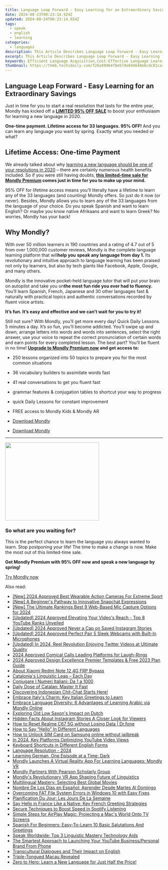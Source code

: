 ```yaml
---
title: Language Leap Forward - Easy Learning for an Extraordinary Savings!
date: 2024-08-23T00:23:14.924Z
updated: 2024-08-24T00:23:14.924Z
tags:
  - speak
  - english
  - learning
categories:
  - languages
description: This Article Describes Language Leap Forward - Easy Learning for an Extraordinary Savings!
excerpt: This Article Describes Language Leap Forward - Easy Learning for an Extraordinary Savings!
keywords: Efficient Language Acquisition,Cost-Effective Language Learning Tools,Innovative Language Education Methods,Affordable Intensive Language Programs,Leveraging Technology in Language Learning,Sustainable Language Education Practices,Fast Track to Fluency
thumbnail: https://thmb.techidaily.com/f26a59464f8e574e044648e6cdc81caf2b237e34a022cd9f7fc07fa743d91c68.jpg
---
```


## Language Leap Forward - Easy Learning for an Extraordinary Savings

 Just in time for you to start a real resolution that lasts for the entire year, Mondly has kicked off a [**LIMITED 95% OFF SALE**](https://shop.mondly.com/affiliate.php?ACCOUNT=ATISTUDI&AFFILIATE=108875&PATH=https://www.mondly.com?AFFILIATE=108875) to boost your enthusiasm for learning a new language in 2020.

**One-time payment. Lifetime access for 33 languages. 95% OFF!** And you can learn any language you want by spring. Exactly what you needed or what?

## Lifetime Access: One-time Payment

 We already talked about why [learning a new language should be one of your resolutions in 2020](https://shop.mondly.com/affiliate.php?ACCOUNT=ATISTUDI&AFFILIATE=108875&PATH=https://www.mondly.com?AFFILIATE=108875) – there are certainly numerous health benefits included. So if you were still having doubts, **[this limited-time sale for Mondly Premium](https://shop.mondly.com/affiliate.php?ACCOUNT=ATISTUDI&AFFILIATE=108875&PATH=https://www.mondly.com?AFFILIATE=108875) comes just in time for you to make up your mind.**

 95% OFF for lifetime access means you’ll literally have a lifetime to learn any of the 33 languages (and counting) Mondly offers. So just do it now (or never). Besides, Mondly allows you to learn any of the 33 languages from the language of your choice. Do you speak Spanish and want to learn English? Or maybe you know native Afrikaans and want to learn Greek? No worries, Mondly has your back!

## Why Mondly?

 With over 50 million learners in 190 countries and a rating of 4.7 out of 5 from over 1,000,000 customer reviews, Mondly is the complete language learning platform that will**help you** **speak any language from day 1.** Its revolutionary and intuitive approach to language learning has been praised not only by learners, but also by tech giants like Facebook, Apple, Google, and many others.

 Mondly is the innovative pocket-held language tutor that will put your brain on autopilot and take you on**the most fun ride you ever had to fluency.** You’ll learn Spanish, French, Japanese and 30 other languages fast & naturally with practical topics and authentic conversations recorded by fluent voice artists.

 **It’s fun. It’s easy and effective and we can’t wait for you to try it!**

 Still not sure? With Mondly, you’ll get more every day! Quick Daily Lessons. 5 minutes a day. It’s so fun, you’ll become addicted. You’ll swipe up and down, arrange letters into words and words into sentences, select the right answer, use your voice to repeat the correct pronunciation of certain words and earn points for every completed lesson. The best part? You’ll be fluent in no time! **[Upgrade to Mondly Premium now](https://shop.mondly.com/affiliate.php?ACCOUNT=ATISTUDI&AFFILIATE=108875&PATH=https://www.mondly.com?AFFILIATE=108875) and get access to:**

* 250 lessons organized into 50 topics to prepare you for the most common situations
* 36 vocabulary builders to assimilate words fast
* 41 real conversations to get you fluent fast
* grammar features & conjugation tables to shortcut your way to progress
* quick Daily Lessons for constant improvement
* FREE access to Mondly Kids & Mondly AR

* [Download Mondly](https://www.facebook.com/sharer/sharer.php?u=https%3A%2F%2Fwww.mondly.com%2Fblog%2Fmake-learning-new-language-easiest-resolution-2020-95-off%2F&t=Make+Learning+a+New+Language+Your+Easiest+Resolution+of+2020+with+95%25+off "Share on Facebook")
* [Download Mondly](https://shop.mondly.com/affiliate.php?ACCOUNT=ATISTUDI&AFFILIATE=108875&PATH=https://www.mondly.com?AFFILIATE=108875)

---

<!-- affiliate ads begin -->
<a href="https://caperobbin.sjv.io/c/5597632/2006123/18460" target="_top" id="2006123"><img src="//a.impactradius-go.com/display-ad/18460-2006123" border="0" alt="" width="300" height="250"/></a><img height="0" width="0" src="https://imp.pxf.io/i/5597632/2006123/18460" style="position:absolute;visibility:hidden;" border="0" />
<!-- affiliate ads end -->
### So what are you waiting for?

 This is the perfect chance to learn the language you always wanted to learn. Stop postponing your life! The time to make a change is now. Make the most out of this limited-time sale.

 **Get Mondly Premium with 95% OFF now and speak a new language by spring!**

[Try Mondly now](https://adjt.mondly.com/5ixfg4k?campaign=blog-post-id-3785&fallback=https%3A%2F%2Fapp.mondly.com%3Futm%5Fmedium%3Dblog%5Fblog-post-id-3785%26utm%5Fsource%3Dblog-post-id-3785&redirect%5Fmacos=https%3A%2F%2Fapp.mondly.com%3Futm%5Fmedium%3Dblog%5Fblog-post-id-3785%26utm%5Fsource%3Dblog-post-id-3785&redirect%5Fandroid=https%3A%2F%2Fplay.google.com%2Fstore%2Fapps%2Fdetails%3Fid%3Dcom.atistudios.mondly.languages%3Futm%5Fmedium%3Dblog%5Fblog-post-id-3785%26utm%5Fsource%3Dblog-post-id-3785&redirect%5Fios=https%3A%2F%2Fapps.apple.com%2Fapp%2Fapple-store%2Fid987873536%3Fpt%3D78954800%26ct%3Dblog-post-id-3785%26mt%3D8 "Try Mondly now")

<ins class="adsbygoogle"
     style="display:block"
     data-ad-format="autorelaxed"
     data-ad-client="ca-pub-7571918770474297"
     data-ad-slot="1223367746"></ins>



<ins class="adsbygoogle"
     style="display:block"
     data-ad-client="ca-pub-7571918770474297"
     data-ad-slot="8358498916"
     data-ad-format="auto"
     data-full-width-responsive="true"></ins>





<span class="atpl-alsoreadstyle">Also read:</span>
<div><ul>
<li><a href="https://fox-helps.techidaily.com/new-2024-approved-best-wearable-action-cameras-for-extreme-sport/"><u>[New] 2024 Approved  Best Wearable Action Cameras For Extreme Sport</u></a></li>
<li><a href="https://snapchat-videos.techidaily.com/new-a-beginners-pathway-to-innovative-snapchat-expressions/"><u>[New] A Beginner's Pathway to Innovative Snapchat Expressions</u></a></li>
<li><a href="https://screen-video-capture.techidaily.com/new-the-ultimate-rankings-best-9-web-based-mic-capture-options-for-2024/"><u>[New] The Ultimate Rankings  Best 9 Web-Based Mic Capture Options for 2024</u></a></li>
<li><a href="https://facebook-video-share.techidaily.com/updated-2024-approved-elevating-your-videos-reach-top-8-youtube-ranks-unveiled/"><u>[Updated] 2024 Approved  Elevating Your Video's Reach - Top 8 YouTube Ranks Unveiled</u></a></li>
<li><a href="https://instagram-video-files.techidaily.com/updated-2024-approved-never-a-cap-on-saved-instagram-stories/"><u>[Updated] 2024 Approved  Never a Cap on Saved Instagram Stories</u></a></li>
<li><a href="https://screen-activity-recording.techidaily.com/updated-2024-approved-perfect-pair-5-sleek-webcams-with-built-in-microphones/"><u>[Updated] 2024 Approved  Perfect Pair  5 Sleek Webcams with Built-In Microphones</u></a></li>
<li><a href="https://twitter-videos.techidaily.com/updated-in-2024-reel-revolution-enjoying-twitter-videos-at-ultimate-quality/"><u>[Updated] In 2024, Reel Revolution  Enjoying Twitter Videos at Ultimate Quality</u></a></li>
<li><a href="https://extra-information.techidaily.com/2024-approved-comical-calls-leading-platforms-for-laugh-rings/"><u>2024 Approved  Comical Calls  Leading Platforms for Laugh-Rings</u></a></li>
<li><a href="https://fox-links.techidaily.com/2024-approved-design-excellence-premier-templates-and-free-2023-plan-guide/"><u>2024 Approved  Design Excellence  Premier Templates & Free 2023 Plan Guide</u></a></li>
<li><a href="https://bypass-frp.techidaily.com/about-xiaomi-redmi-note-12-4g-frp-bypass-by-drfone-android/"><u>About Xiaomi Redmi Note 12 4G FRP Bypass</u></a></li>
<li><a href="https://mondly-stories.techidaily.com/1719576116927-catalonias-linguistic-leap-each-day/"><u>Catalonia's Linguistic Leap – Each Day</u></a></li>
<li><a href="https://mondly-stories.techidaily.com/coniugare-i-numeri-italiani-da-1-a-1000/"><u>Coniugare I Numeri Italiani: Da 1 a 1000</u></a></li>
<li><a href="https://mondly-stories.techidaily.com/daily-dose-of-catalan-master-it-fast/"><u>Daily Dose of Catalan: Master It Fast</u></a></li>
<li><a href="https://mondly-stories.techidaily.com/1719575588476-discovering-indonesian-chit-chat-starts-here/"><u>Discovering Indonesian Chit-Chat Starts Here!</u></a></li>
<li><a href="https://mondly-stories.techidaily.com/embrace-italys-charm-key-italian-greetings-to-learn/"><u>Embrace Italy's Charm: Key Italian Greetings to Learn</u></a></li>
<li><a href="https://mondly-stories.techidaily.com/embrace-language-diversity-6-advantages-of-learning-arabic-via-mondly-online/"><u>Embrace Language Diversity: 6 Advantages of Learning Arabic via Mondly Online</u></a></li>
<li><a href="https://mondly-stories.techidaily.com/exploring-old-low-saxons-impact-on-dutch/"><u>Exploring Old Low Saxon's Impact on Dutch</u></a></li>
<li><a href="https://instagram-video-recordings.techidaily.com/hidden-facts-about-instagram-stories-a-closer-look-for-viewers/"><u>Hidden Facts About Instagram Stories  A Closer Look for Viewers</u></a></li>
<li><a href="https://techidaily.com/how-to-reset-realme-c67-5g-without-losing-data-drfone-by-drfone-reset-android-reset-android/"><u>How to Reset Realme C67 5G without Losing Data | Dr.fone</u></a></li>
<li><a href="https://mondly-stories.techidaily.com/1719578688962-how-to-say-hello-in-different-languages/"><u>How to Say “Hello” In Different Languages</u></a></li>
<li><a href="https://sim-unlock.techidaily.com/how-to-unlock-sim-card-on-samsung-online-without-jailbreak-by-drfone-android/"><u>How to Unlock SIM Card on Samsung online without jailbreak</u></a></li>
<li><a href="https://extra-approaches.techidaily.com/in-2024-key-platforms-optimizing-youtube-video-views/"><u>In 2024, Key Platforms Optimizing YouTube Video Views</u></a></li>
<li><a href="https://mondly-stories.techidaily.com/keyboard-shortcuts-in-different-english-forms/"><u>Keyboard Shortcuts in Different English Forms</u></a></li>
<li><a href="https://mondly-stories.techidaily.com/language-resolution-2024/"><u>Language Resolution - 2024</u></a></li>
<li><a href="https://mondly-stories.techidaily.com/learning-german-one-episode-at-a-time-dark/"><u>Learning German, One Episode at a Time: Dark</u></a></li>
<li><a href="https://mondly-stories.techidaily.com/mondly-launches-a-virtual-reality-app-for-learning-languages-mondly-vr/"><u>Mondly Launches A Virtual Reality App For Learning Languages: Mondly VR</u></a></li>
<li><a href="https://mondly-stories.techidaily.com/mondly-partners-with-pearson-scholarly-group/"><u>Mondly Partners With Pearson Scholarly Group</u></a></li>
<li><a href="https://mondly-stories.techidaily.com/mondlys-revolutionary-vr-app-shaping-future-of-linguistics/"><u>Mondly's Revolutionary VR App Shaping Future of Linguistics</u></a></li>
<li><a href="https://mondly-stories.techidaily.com/multilingual-mastery-selecting-best-global-movies/"><u>Multilingual Mastery: Selecting Best Global Movies</u></a></li>
<li><a href="https://mondly-stories.techidaily.com/nombre-de-los-dias-en-espanol-aprender-desde-martes-al-domingo/"><u>Nombre De Los Días en Español: Aprender Desde Martes Al Domingo</u></a></li>
<li><a href="https://blue-screen-error.techidaily.com/overcoming-fat-file-system-errors-in-windows-10-with-easy-fixes/"><u>Overcoming FAT File System Errors in Windows 10 with Easy Fixes</u></a></li>
<li><a href="https://mondly-stories.techidaily.com/planification-du-jour-les-jours-de-la-semaine/"><u>Planification Du Jour: Les Jours De La Semaine</u></a></li>
<li><a href="https://mondly-stories.techidaily.com/say-hello-in-france-like-a-native-key-french-greeting-strategies/"><u>Say Hello in France Like a Native: Key French Greeting Strategies</u></a></li>
<li><a href="https://extra-resources.techidaily.com/secure-techniques-to-boost-speed-in-spotify-listening/"><u>Secure Techniques to Boost Speed in Spotify Listening</u></a></li>
<li><a href="https://techtrends.techidaily.com/simple-steps-for-airplay-magic-projecting-a-macs-world-onto-tv-screens/"><u>Simple Steps for AirPlay Magic: Projecting a Mac's World Onto TV Screens</u></a></li>
<li><a href="https://mondly-stories.techidaily.com/spanish-for-beginners-easy-to-learn-10-basic-salutations-and-greetings/"><u>Spanish For Beginners: Easy-To-Learn 10 Basic Salutations And Greetings</u></a></li>
<li><a href="https://mondly-stories.techidaily.com/speak-worldwide-top-3-linguistic-mastery-technology-aids/"><u>Speak Worldwide: Top 3 Linguistic Mastery Technology Aids</u></a></li>
<li><a href="https://youtube-clips.techidaily.com/the-smartest-approach-to-launching-your-youtube-businesspersonal-brand-from-phone/"><u>The Smartest Approach to Launching Your YouTube Business/Personal Brand From Phone</u></a></li>
<li><a href="https://mondly-stories.techidaily.com/transcultural-dialogues-and-their-impact-on-english/"><u>Transcultural Dialogues and Their Impact on English</u></a></li>
<li><a href="https://mondly-stories.techidaily.com/triple-tongued-macau-revealed/"><u>Triple-Tongued Macau Revealed</u></a></li>
<li><a href="https://mondly-stories.techidaily.com/zero-to-hero-learn-a-new-language-for-just-half-the-price/"><u>Zero to Hero: Learn a New Language for Just Half the Price!</u></a></li>
</ul></div>
